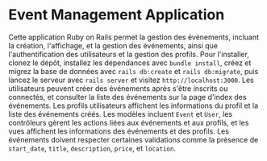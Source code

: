 

# Event Management Application

Cette application Ruby on Rails permet la gestion des événements, incluant la création, l'affichage, et la gestion des événements, ainsi que l'authentification des utilisateurs et la gestion des profils. Pour l'installer, clonez le dépôt, installez les dépendances avec `bundle install`, créez et migrez la base de données avec `rails db:create` et `rails db:migrate`, puis lancez le serveur avec `rails server` et visitez `http://localhost:3000`. Les utilisateurs peuvent créer des événements après s'être inscrits ou connectés, et consulter la liste des événements sur la page d'index des événements. Les profils utilisateurs affichent les informations du profil et la liste des événements créés. Les modèles incluent `Event` et `User`, les contrôleurs gèrent les actions liées aux événements et aux profils, et les vues affichent les informations des événements et des profils. Les événements doivent respecter certaines validations comme la présence de `start_date`, `title`, `description`, `price`, et `location`.

